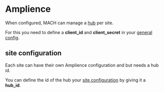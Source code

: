 # Amplience

When configured, MACH can manage a [hub](https://amplience.com/docs/intro/hubsandrepositories.html) per site.

For this you need to define a **client_id** and **client_secret** in your [general config](../syntax/general_config.md#amplience).

## site configuration

Each site can have their own Amplience configuration and but needs a hub id.

You can define the id of the hub your [site configuration](../syntax/sites.md#amplience) by giving it a **hub_id**.
